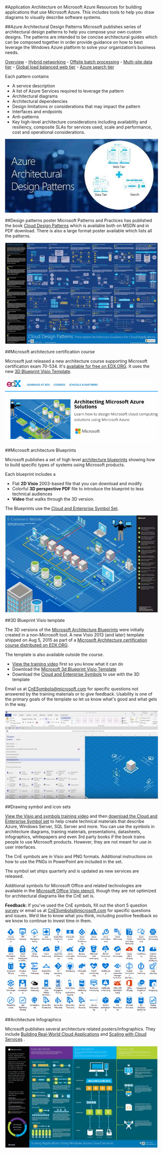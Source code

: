 <properties 
	pageTitle="Application Architecture on Windows Azure" 
	description="Architecture overview that covers common design patterns" 
	services="" 
	documentationCenter="" 
	authors="Rboucher" 
	manager="jwhit" 
	editor="mattshel"/>

<tags 
	ms.service="multiple" 
	ms.date="10/16/2015" 
	wacn.date=""/>

#Application Architecture on Microsoft Azure
Resources for building applications that use Microsoft Azure. This includes tools to help you draw diagrams to visually describe software systems. 



##Azure Architectural Design Patterns
Microsoft publishes series of architectural design patterns to help you compose your own custom designs. The patterns are intended to be concise architectural guides which can be composed together in order provide guidance on how to best leverage the Windows Azure platform to solve your organization’s business needs.


[Overview](/documentation/articles/azure-architectures-cpif-overview) - 
[Hybrid networking](/documentation/articles/azure-architectures-cpif-infrastructure-hybrid-networking) - 
[Offsite batch processing](/documentation/articles/azure-architectures-cpif-foundation-offsite-batch-processing-tier) -
[Multi-site data tier](/documentation/articles/azure-architectures-cpif-foundation-multi-site-data-tier) -
[Global load balanced web tier](/documentation/articles/azure-architectures-cpif-foundation-global-load-balanced-web-tier) -
[Azure search tier](/documentation/articles/azure-architectures-cpif-foundation-azure-search-tier)
 
Each  pattern contains
 
- A service description
- A list of Azure Services required to leverage the pattern
- Architectural diagrams
- Architectural dependencies
- Design limitations or considerations that may impact the pattern
- Interfaces and endpoints
- Anti-patterns
- Key high-level architecture considerations including availability and resiliency, composite SLAs for services used, scale and performance, cost and operational considerations.

![Azure Architecture Design patterns](./media/architecture-overview/AzureArchPatterns.jpg)


##Design patterns poster
Microsoft Patterns and Practices has published the book [Cloud Design Patterns](http://msdn.microsoft.com/library/dn568099.aspx) which is available both on MSDN and in PDF download. There is also a large format poster available which lists all the patterns. 

![Patterns and Practices Cloud Patterns Poster](./media/architecture-overview/PnPPatternPosterThumb.jpg)



##Microsoft architecture certification course

Microsoft just released a new architecture course supporting Microsoft certification exam 70-534. It's [available for free on EDX.ORG](https://www.edx.org/course/architecting-microsoft-azure-solutions-microsoft-dev205x).  It uses the new [3D Blueprint Visio Template](#3d-blueprint-visio-template). 

![Microsoft Architecture certification course](./media/architecture-overview/EDXCourse.png)


##Microsoft architecture Blueprints

Microsoft publishes a set of high level [architecture blueprints](http://aka.ms/azblueprints) showing how to build specific types of systems using Microsoft products. 

Each blueprint includes a

- Flat **2D Visio** 2003-based file that you can download and modify 
- Colorful **3D perspective PDF** file to introduce the blueprint to less technical audiences
- **Video** that walks through the 3D version. 

The Blueprints use the [Cloud and Enterprise Symbol Set](#symbol-and-icon-sets).   

![Microsoft Architecture Blueprint 3D diagram](./media/architecture-overview/BluePrintThumb.jpg)



##3D Blueprint Visio template

The 3D versions of the [Microsoft Architecture Blueprints](http://aka.ms/azblueprints) were initially created in a non-Microsoft tool. A new Visio 2013 (and later) template shipped on Aug 5, 2015 as part of a [Microsoft Architecture certification course distributed on EDX.ORG](#microsoft-architecture-certification-course). 

The template is also available outside the course. 

- [View the training video](http://aka.ms/3dBlueprintTemplateVideo) first so you know what it can do   
- Download the [Microsoft 3d Blueprint Visio Template](http://aka.ms/3DBlueprintTemplate)
- Download the [Cloud and Enterprise Symbols](#symbol-and-icon-sets) to use with the 3D template

Email us at [CnESymbols@microsoft.com](mailto:CnESymbols@microsoft.com) for specific questions not answered by the training materials or to give feedback. Usability is one of the primary goals of the template so let us know what's good and what gets in the way.

![Microsoft 3D Blueprint Visio Template](./media/architecture-overview/3DBlueprintVisioTemplate.jpg)



##Drawing symbol and icon sets 

[View the Visio and symbols training video](http://aka.ms/CnESymbolsVideo) and then [download the Cloud and Enterprise Symbol set](http://aka.ms/CnESymbols) to help create technical materials that describe Azure, Windows Server, SQL Server and more. You can use the symbols in architecture diagrams, training materials, presentations, datasheets, infographics, whitepapers and even 3rd party books if the book trains people to use Microsoft products. However, they are not meant for use in user interfaces.

The CnE symbols are in Visio and PNG formats. Additional instructions on how to use the PNGs in PowerPoint are included in the set. 

The symbol set ships quarterly and is updated as new services are released. 

Additional symbols for Microsoft Office and related technologies are available in the [Microsoft Office Visio stencil](http://www.microsoft.com/en-us/download/details.aspx?id=35772), though they are not optimized for architectural diagrams like the CnE set is.   

**Feedback:** If you've used the CnE symbols, fill out the short 5 question [survey](http://aka.ms/azuresymbolssurveyv2) or email us at [CnESymbols@microsoft.com](mailto:CnESymbols@microsoft.com) for specific questions and issues. We’d like to know what you think, including positive feedback so we know to continue to invest time in them. 

![Cloud and Enterprise Symbol/Icon set](./media/architecture-overview/CnESymbols.png)


##Architecture Infographics

Microsoft publishes several architecture related posters/infographics. They include [Building Real-World Cloud Applications](http://azure.microsoft.com/documentation/infographics/building-real-world-cloud-apps/) and [Scaling with Cloud Services](http://azure.microsoft.com/documentation/infographics/cloud-services/) . 

![Azure Architecture Infographics](./media/architecture-overview/AzureArchInfographicThumb.jpg)
